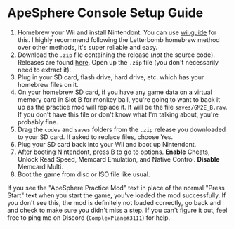 # ApeSphere Console Setup Guide

1. Homebrew your Wii and install Nintendont. You can use [wii.guide](https://wii.guide) for this. I highly recommend
   following the Letterbomb homebrew method over other methods, it's super reliable and easy.
2. Download the `.zip` file containing the release (_not_ the source code). Releases are
   found [here](https://github.com/complexplane/apesphere/releases). Open up the `.zip` file (you don't necessarily need
   to extract it).
3. Plug in your SD card, flash drive, hard drive, etc. which has your homebrew files on it.
4. On your homebrew SD card, if you have any game data on a virtual memory card in Slot B for monkey ball, you're going
   to want to back it up as the practice mod will replace it. It will be the file `saves/GM2E_B.raw`. If you don't have
   this file or don't know what I'm talking about, you're probably fine.
5. Drag the `codes` and `saves` folders from the `.zip` release you downloaded to your SD card. If asked to replace
   files, choose Yes.
6. Plug your SD card back into your Wii and boot up Nintendont.
7. After booting Nintendont, press B to go to options. **Enable** Cheats, Unlock Read Speed, Memcard Emulation, and
   Native Control. **Disable** Memcard Multi.
8. Boot the game from disc or ISO file like usual.

If you see the "ApeSphere Practice Mod" text in place of the normal "Press Start" text when you start the game, you've
loaded the mod successfully. If you don't see this, the mod is definitely not loaded correctly, go back and and check to
make sure you didn't miss a step. If you can't figure it out, feel free to ping me on Discord (`ComplexPlane#3111`) for
help.
